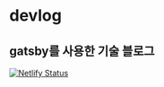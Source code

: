 # devlog

## gatsby를 사용한 기술 블로그
[![Netlify Status](https://api.netlify.com/api/v1/badges/8fc0562f-201e-43b8-b806-2940de5b2d49/deploy-status)](https://devlog-siverpinevalley.netlify.app/)